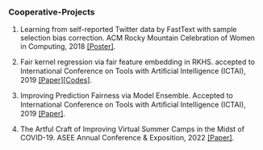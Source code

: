 ### Cooperative-Projects 
1. Learning from self-reported Twitter data by FastText with sample selection bias correction. ACM Rocky Mountain Celebration of Women in Computing, 2018 [[Poster]](https://github.com/HuiHu1/Cooperative-Projects/blob/main/Learning%20from%20self-reported%20Twitter%20data%20by%20FastText%20with%20sample%20selection%20bias%20correction.pdf).

2. Fair kernel regression via fair feature embedding in RKHS. accepted to International Conference on Tools with Artiﬁcial Intelligence (ICTAI), 2019
[[Paper]](https://arxiv.org/abs/1907.02242)[[Codes]](https://github.com/aokray/FFE).

3. Improving Prediction Fairness via Model Ensemble. Accepted to International Conference on Tools with Artiﬁcial Intelligence (ICTAI), 2019
[[Paper]](https://ieeexplore.ieee.org/abstract/document/8995403).


4. The Artful Craft of Improving Virtual Summer Camps in the Midst of COVID-19. ASEE Annual Conference & Exposition, 2022 [[Paper]](https://scholar.google.com/citations?view_op=view_citation&hl=en&user=h0M0TmsAAAAJ&sortby=pubdate&citation_for_view=h0M0TmsAAAAJ:1yQoGdGgb4wC).



